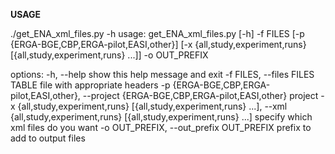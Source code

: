 **USAGE**

./get_ENA_xml_files.py -h
usage: get_ENA_xml_files.py [-h] -f FILES
                            [-p {ERGA-BGE,CBP,ERGA-pilot,EASI,other}]
                            [-x {all,study,experiment,runs} [{all,study,experiment,runs} ...]]
                            -o OUT_PREFIX

options:
  -h, --help            show this help message and exit
  -f FILES, --files FILES
                        TABLE file with appropriate headers
  -p {ERGA-BGE,CBP,ERGA-pilot,EASI,other}, --project {ERGA-BGE,CBP,ERGA-pilot,EASI,other}
                        project
  -x {all,study,experiment,runs} [{all,study,experiment,runs} ...], --xml {all,study,experiment,runs} [{all,study,experiment,runs} ...]
                        specify which xml files do you want
  -o OUT_PREFIX, --out_prefix OUT_PREFIX
                        prefix to add to output files
